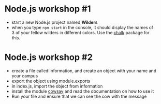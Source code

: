 # Node.js workshop #1

- start a new Node.js project named **Wilders**
- when you type `npm start` in the console, it should display the names of 3 of your fellow wilders in different colors. Use the [chalk](https://www.npmjs.com/package/chalk) package for this.



# Node.js workshop #2

- create a file called information, and create an object with your name and your campus
- export the object using module.exports
- in index.js, import the object from information
- install the module [cowsay](https://www.npmjs.com/package/cowsay) and read the documentation on how to use it
- Run your file and ensure that we can see the cow with the message